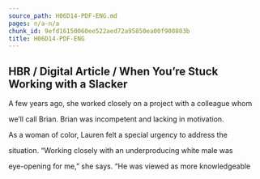 ```yaml
---
source_path: H06D14-PDF-ENG.md
pages: n/a-n/a
chunk_id: 9efd16150060ee522aed72a95850ea00f900803b
title: H06D14-PDF-ENG
---
```

## HBR / Digital Article / When You’re Stuck Working with a Slacker

A few years ago, she worked closely on a project with a colleague whom

we’ll call Brian. Brian was incompetent and lacking in motivation.

As a woman of color, Lauren felt a special urgency to address the

situation. “Working closely with an underproducing white male was

eye-opening for me,” she says. “He was viewed as more knowledgeable
